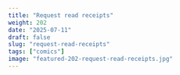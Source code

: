 ```yaml
---
title: "Request read receipts"
weight: 202
date: "2025-07-11"
draft: false
slug: "request-read-receipts"
tags: ["comics"]
image: "featured-202-request-read-receipts.jpg"
---
```

